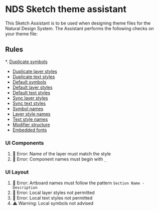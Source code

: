 # NDS Sketch theme assistant

This Sketch Assistant is to be used when designing theme files for the Natural Design System. The Assistant performs the following checks on your theme file:

## Rules

*. [Duplicate symbols](./src/rules/duplicate-symbols)
* [Duplicate layer styles](./src/rules/duplicate-layer-styles)
* [Duplicate text styles](./src/rules/duplicate-text-styles)
* [Default symbols](./src/rules/default-symbols)
* [Default layer styles](./src/rules/default-layer-styles)
* [Default text styles](./src/rules/default-text-styles)
* [Sync layer styles](./src/rules/sync-layer-styles)
* [Sync text styles](./src/rules/sync-text-styles)
* [Symbol names](./src/rules/symbol-names)
* [Layer style names](./src/rules/layer-style-names)
* [Text style names](./src/rules/text-style-names)
* [Modifier structure](./src/rules/modifier-structure)
* [Embedded fonts](./src/rules/embed-fonts)




### UI Components
1. 🛑 Error: Name of the layer must match the style
1. 🛑 Error: Component names must begin with `_`


### UI Layout
1. 🛑 Error: Artboard names must follow the pattern `Section Name - Description`
1. 🛑 Error: Local layer styles not permitted
1. 🛑 Error: Local text styles not permitted
1. ⚠️ Warning: Local symbols not advised
